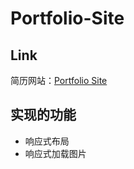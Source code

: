 # Portfolio-Site

## Link
简历网站：[Portfolio Site](https://poblue.github.io/Portfolio-Site/)

## 实现的功能
- 响应式布局
- 响应式加载图片
